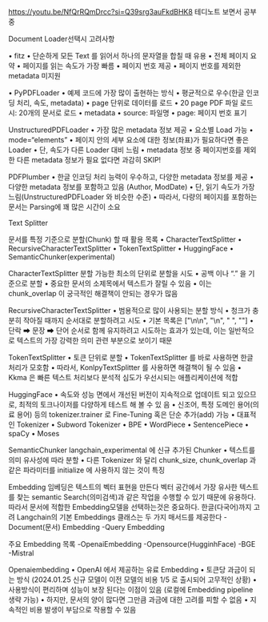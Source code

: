 https://youtu.be/NfQrRQmDrcc?si=Q39srg3auFkdBHK8
테디노트 보면서 공부중


Document Loader선택시 고려사항

• fitz
• 단순하게 모든 Text 를 읽어서 하나의 문자열을 합칠 때 유용
• 전체 페이지 요약
• 페이지를 읽는 속도가 가장 빠름
• 페이지 번호 제공
• 페이지 번호를 제외한 metadata 미지원



• PyPDFLoader
• 예제 코드에 가장 많이 출현하는 방식
• 평균적으로 우수(한글 인코딩 처리, 속도, metadata)
• page 단위로 데이터를 로드
• 20 page PDF 파일 로드시: 20개의 문서로 로드
• metadata
• source: 파일명
• page: 페이지 번호 표기



UnstructuredPDFLoader
• 가장 많은 metadata 정보 제공
• 요소별 Load 가능
• mode=“elements”
• 페이지 안의 세부 요소에 대한 정보(좌표)가 필요하다면 좋은 Loader
• 단, 속도가 다른 Loader 대비 느림
• metadata 정보 중 페이지번호를 제외한 다른 metadata 정보가 필요 없다면 과감히 SKIP!



PDFPlumber
• 한글 인코딩 처리 능력이 우수하고, 다양한 metadata 정보를 제공
• 다양한 metadata 정보를 포함하고 있음 (Author, ModDate)
• 단, 읽기 속도가 가장 느림(UnstructuredPDFLoader 와 비슷한 수준)
• 따라서, 다량의 페이지를 포함하는 문서는 Parsing에 꽤 많은 시간이 소요




Text Splitter

문서를 특정 기준으로 분할(Chunk) 할 때 활용
목록
• CharacterTextSplitter
• RecursiveCharacterTextSplitter
• TokenTextSplitter
• HuggingFace
• SemanticChunker(experimental)

CharacterTextSplitter
분할 가능한 최소의 단위로 분할을 시도
• 공백 이나 “.” 을 기준으로 분할
• 중요한 문서의 소제목에서 텍스트가 잘릴 수 있음
• 이는 chunk_overlap 이 궁극적인 해결책이 안되는 경우가 많음


RecursiveCharacterTextSplitter
• 범용적으로 많이 사용되는 분할 방식
• 청크가 충분히 작아질 때까지 순서대로 분할하려고 시도
• 기본 목록은 ["\n\n", "\n", " ", ""]
• 단락 ➡ 문장 ➡ 단어 순서로 함께 유지하려고 시도하는 효과가 있는데, 이는 일반적으로 텍스트의 가장 강력한 의미 관련 부분으로
보이기 때문


TokenTextSplitter
• 토큰 단위로 분할
• TokenTextSplitter 를 바로 사용하면 한글 처리가 모호함
• 따라서, KonlpyTextSplitter 를 사용하면 해결책이 될 수 있음
• Kkma 은 빠른 텍스트 처리보다 분석적 심도가 우선시되는 애플리케이션에 적합


HuggingFace
• 속도와 성능 면에서 개선된 버전이 지속적으로 업데이트 되고 있으므로, 최적의 토크나이저를 다양하게 테스트 해 볼 수 있
음
• 신조어, 특정 도메인 용어(의료 용어) 등의 tokenizer.trainer 로 Fine-Tuning 혹은 단순 추가(add) 가능
• 대표적인 Tokenizer
• Subword Tokenizer
• BPE
• WordPiece
• SentencePiece
• spaCy
• Moses


SemanticChunker
langchain_experimental 에 신규 추가된 Chunker
• 텍스트를 의미 유사성에 따라 분할
• 다른 Tokenizer 와 달리 chunk_size, chunk_overlap 과 같은 파라미터를 initialize 에 사용하지 않는 것이 특징





Embedding
임베딩은 텍스트의 벡터 표현을 만든다
벡터 공간에서 가장 유사한 텍스트를 찾는 semantic Search(의미검색)과 같은 작업을 수행할 수 있기 때문에 유용하다.
따라서 문서에 적합한 Embedding모델을 선택하는것은 중요하다. 한글(다국어)까지 고려
Langchain의 기본 Embeddings 클래스는 두 가지 매서드를 제공한다
-Document(문서) Embedding
-Query Embedding

주요 Embedding 목록
-OpenaiEmbedding
-Opensource(HugginhFace)
 -BGE
 -Mistral



Openaiembedding
• OpenAI 에서 제공하는 유료 Embedding
• 토큰당 과금이 되는 방식 (2024.01.25 신규 모델이 이전 모델의 비용 1/5 로 출시되어 고무적인 상황)
• 사용방식이 편리하며 성능이 보장 된다는 이점이 있음 (로컬에 Embedding pipeline 생략 가능)
• 하지만, 문서의 양이 많다면 그만큼 과금에 대한 고려를 피할 수 없음
• 지속적인 비용 발생이 부담으로 작용할 수 있음

